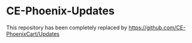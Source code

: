 # CE-Phoenix-Updates

This repository has been completely replaced by https://github.com/CE-PhoenixCart/Updates
